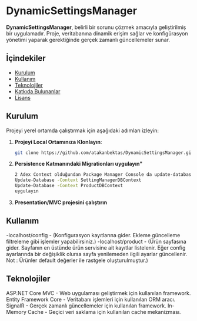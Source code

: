 # DynamicSettingsManager

**DynamicSettingsManager**, belirli bir sorunu çözmek amacıyla geliştirilmiş bir uygulamadır. Proje, veritabanına dinamik erişim sağlar ve konfigürasyon yönetimi yaparak gerektiğinde gerçek zamanlı güncellemeler sunar.

## İçindekiler
- [Kurulum](#kurulum)
- [Kullanım](#kullanım)
- [Teknolojiler](#teknolojiler)
- [Katkıda Bulunanlar](#katkıda-bulunanlar)
- [Lisans](#lisans)

## Kurulum

Projeyi yerel ortamda çalıştırmak için aşağıdaki adımları izleyin:

1. **Projeyi Local Ortamınıza Klonlayın**:
   ```bash
   git clone https://github.com/atakanbektas/DynamicSettingsManager.git

2. **Persistence Katmanındaki Migrationları uygulayın"**
   ```bash
   2 Adex Context olduğundan Package Manager Console da update-database yerine : 
   Update-Database -Context SettingManagerDBContext
   Update-Database -Context ProductDBContext
   uygulayın
3. **Presentation/MVC projesini çalıştırın**

## Kullanım
-localhost/config - (Konfigurasyon kayıtlarına gider. Ekleme güncelleme filtreleme gibi işlemler yapabilirsiniz.)
-localhost/product - (Ürün sayfasına gider. Sayfanın en üstünde ürün servisine ait kayıtlar listelenir. Eğer config ayarlarında bir değişiklik olursa sayfa yenilemeden ilgili ayarlar güncellenir. Not : Ürünler default değerler ile rastgele oluşturulmuştur.)

## Teknolojiler
ASP.NET Core MVC - Web uygulaması geliştirmek için kullanılan framework.
Entity Framework Core - Veritabanı işlemleri için kullanılan ORM aracı.
SignalR - Gerçek zamanlı güncellemeler için kullanılan framework.
In-Memory Cache - Geçici veri saklama için kullanılan cache mekanizması.